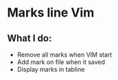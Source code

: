 # Marks line Vim 

## What I do:

- Remove all marks when VIM start
- Add mark on file when it saved
- Display marks in tabline
